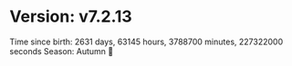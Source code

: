 # Version: v7.2.13
Time since birth: 2631 days, 63145 hours, 3788700 minutes, 227322000 seconds
Season: Autumn 🍁
